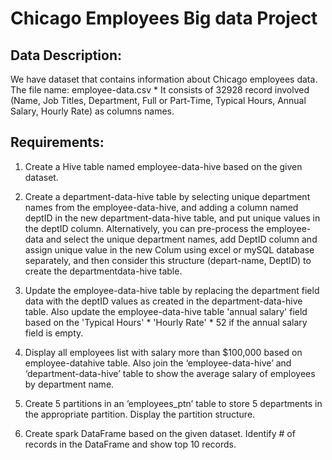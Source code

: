 # Chicago Employees Big data Project

## Data Description:

We have dataset that contains information about Chicago employees data.
The file name: employee-data.csv
    * It consists of 32928 record involved (Name, Job Titles, Department, Full or Part-Time, Typical Hours, Annual Salary, Hourly Rate) as columns names.

## Requirements:

1) Create a Hive table named employee-data-hive based on the given dataset.

2) Create a department-data-hive table by selecting unique department names from the employee-data-hive, and adding a column named deptID in the new department-data-hive table, and put unique values in the deptID column.
Alternatively, you can pre-process the employee-data and select the unique department names, add DeptID column and assign unique value in the new Colum using excel or mySQL database separately, and then consider this structure (depart-name, DeptID) to create the departmentdata-hive table.

3) Update the employee-data-hive table by replacing the department field data with the deptID values as created in the department-data-hive table.
Also update the employee-data-hive table 'annual salary' field based on the 'Typical Hours' * 'Hourly Rate' * 52 if the annual salary field is empty.

4) Display all employees list with salary more than $100,000 based on employee-datahive table.
Also join the ‘employee-data-hive’ and ‘department-data-hive’ table to show the average salary of employees by department name.

5) Create 5 partitions in an ‘employees_ptn’ table to store 5 departments in the appropriate partition.
Display the partition structure.

6) Create spark DataFrame based on the given dataset.
 Identify # of records in the DataFrame and show top 10 records.
